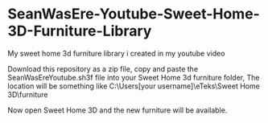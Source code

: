 # SeanWasEre-Youtube-Sweet-Home-3D-Furniture-Library
My sweet home 3d furniture library i created in my youtube video

Download this repository as a zip file,
copy and paste the SeanWasEreYoutube.sh3f file into your Sweet Home 3d furniture folder,
The location will be something like
C:\Users\[your username]\eTeks\Sweet Home 3D\furniture

Now open Sweet Home 3D and the new furniture will be available.
